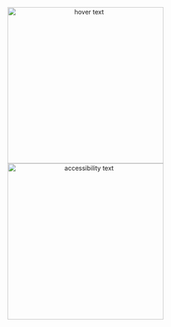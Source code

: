 
<p align="center">
  <img src="C:\Users\1896565\Desktop\New folder (2)\download.jpg" width="350" title="hover text">
  <img src="your_relative_path_here_number_2_large_name" width="350" alt="accessibility text">
</p>
